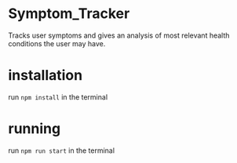 # Symptom_Tracker
Tracks user symptoms and gives an analysis of most relevant health conditions the user may have.

# installation
run `npm install` in the terminal

# running
run `npm run start` in the terminal
